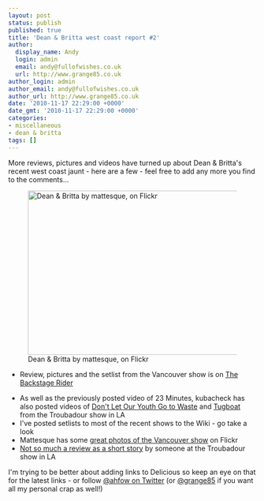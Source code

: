 ```yaml
---
layout: post
status: publish
published: true
title: 'Dean & Britta west coast report #2'
author:
  display_name: Andy
  login: admin
  email: andy@fullofwishes.co.uk
  url: http://www.grange85.co.uk
author_login: admin
author_email: andy@fullofwishes.co.uk
author_url: http://www.grange85.co.uk
date: '2010-11-17 22:29:00 +0000'
date_gmt: '2010-11-17 22:29:00 +0000'
categories:
- miscellaneous
- dean & britta
tags: []
---
```

<p>More reviews, pictures and videos have turned up about Dean & Britta's recent west coast jaunt - here are a few - feel free to add any more you find to the comments...</p>
<p><figure class="caption aligncenter"><a href="http://www.flickr.com/photos/mattesque/5183424350/"><img alt="Dean & Britta by mattesque, on Flickr" src="http://farm2.static.flickr.com/1027/5183424350_df97ef6f5f.jpg" title="Dean & Britta by mattesque, on Flickr" width="500" height="333" /></a><figcaption class="caption-text">Dean & Britta by mattesque, on Flickr</figcaption></figure></p>
<ul>
<li>Review, pictures and the setlist from the Vancouver show is on <a href="http://backstagerider.com/2010/11/16/dean-wareham-britta-phillips-galaxie-500-gallery/">The Backstage Rider</a></li>
<p><lI>As well as the previously posted video of 23 Minutes, kubacheck has also posted videos of <a href="http://www.youtube.com/watch?v=jO33ChqROvo">Don't Let Our Youth Go to Waste</a> and <a href="http://www.youtube.com/watch?v=-5cO-rJdDck">Tugboat</a> from the Troubadour show in LA</li>
<li>I've posted s<span class="removed_link" title="http://db.fullofwishes.co.uk/wiki/Shows#Recent_shows">etlists to most of the recent shows</span> to the Wiki - go take a look</li>
<li>Mattesque has some <a href="http://www.flickr.com/photos/mattesque/tags/deanplaysgalaxie500/">great photos of the Vancouver show</a> on Flickr</li>
<li><a href="http://the704.blogspot.com/2010/11/dean-wareham-papercuts-troubadour.html">Not so much a review as a short story</a> by someone at the Troubadour show in LA</li>
</ul>
<p>I'm trying to be better about <span class="removed_link" title="http://www.delicious.com/grange85/ahfow">adding links to Delicious</span> so keep an eye on that for the latest links - or follow <a href="http://twitter.com/ahfow">@ahfow on Twitter</a> (or <a href="http://twitter.com/grange85">@grange85</a> if you want all my personal crap as well!)</p>
<p><figure class="caption "><figcaption class="caption-text"></figcaption></figure></p>
